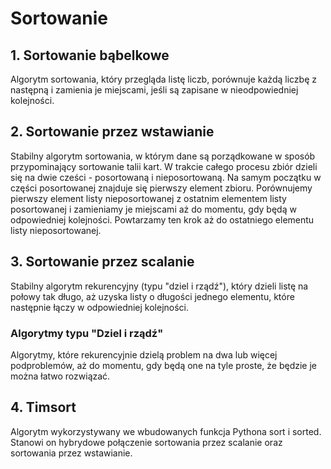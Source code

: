 # Sortowanie
## 1. Sortowanie bąbelkowe
Algorytm sortowania, który przegląda listę liczb, porównuje każdą liczbę z następną i zamienia je miejscami, jeśli są zapisane w nieodpowiedniej kolejności.
## 2. Sortowanie przez wstawianie
Stabilny algorytm sortowania, w którym dane są porządkowane w sposób przypominający sortowanie talii kart. W trakcie całego procesu zbiór dzieli się na dwie cześci - posortowaną i nieposortowaną. Na samym początku w części posortowanej znajduje się pierwszy element zbioru. Porównujemy pierwszy element listy nieposortowanej z ostatnim elementem listy posortowanej i zamieniamy je miejscami aż do momentu, gdy będą w odpowiedniej kolejności. Powtarzamy ten krok aż do ostatniego elementu listy nieposortowanej.
## 3. Sortowanie przez scalanie
Stabilny algorytm rekurencyjny (typu "dziel i rządź"), który dzieli listę na połowy tak długo, aż uzyska listy o długości jednego elementu, które następnie łączy w odpowiedniej kolejności.
### Algorytmy typu "Dziel i rządź"
Algorytmy, które rekurencyjnie dzielą problem na dwa lub więcej podproblemów, aż do momentu, gdy będą one na tyle proste, że będzie je można łatwo rozwiązać.
## 4. Timsort
Algorytm wykorzystywany we wbudowanych funkcja Pythona sort i sorted. Stanowi on hybrydowe połączenie sortowania przez scalanie oraz sortowania przez wstawianie.